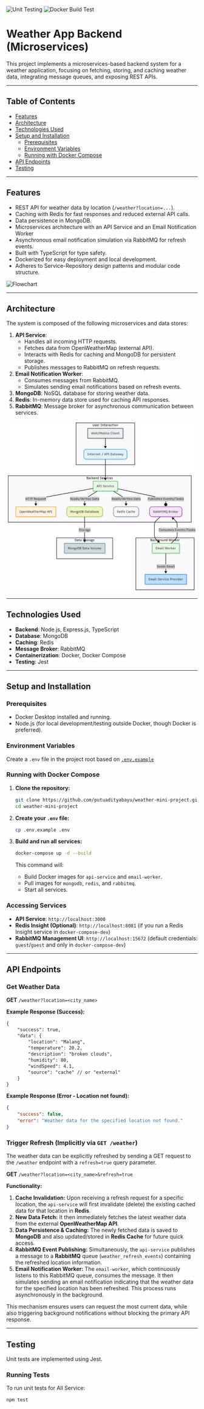 ![Unit Testing](https://github.com/putuadityabayu/weather-mini-project/actions/workflows/unit-tests.yml/badge.svg) ![Docker Build Test](https://github.com/putuadityabayu/weather-mini-project/actions/workflows/docker-build-tests.yml/badge.svg)

# Weather App Backend (Microservices)

This project implements a microservices-based backend system for a weather application, focusing on fetching, storing, and caching weather data, integrating message queues, and exposing REST APIs.

---

## Table of Contents

- [Features](#features)
- [Architecture](#architecture)
- [Technologies Used](#technologies-used)
- [Setup and Installation](#setup-and-installation)
  - [Prerequisites](#prerequisites)
  - [Environment Variables](#environment-variables)
  - [Running with Docker Compose](#running-with-docker-compose)
- [API Endpoints](#api-endpoints)
- [Testing](#testing)

---

## Features

- REST API for weather data by location (`/weather?location=...`).
- Caching with Redis for fast responses and reduced external API calls.
- Data persistence in MongoDB.
- Microservices architecture with an API Service and an Email Notification Worker
- Asynchronous email notification simulation via RabbitMQ for refresh events.
- Built with TypeScript for type safety.
- Dockerized for easy deployment and local development.
- Adheres to Service-Repository design patterns and modular code structure.

![Flowchart](/docs/flowchart.png)

---

## Architecture

The system is composed of the following microservices and data stores:

1.  **API Service**:
    * Handles all incoming HTTP requests.
    * Fetches data from OpenWeatherMap (external API).
    * Interacts with Redis for caching and MongoDB for persistent storage.
    * Publishes messages to RabbitMQ on refresh requests.
2.  **Email Notification Worker**:
    * Consumes messages from RabbitMQ.
    * Simulates sending email notifications based on refresh events.
3.  **MongoDB**: NoSQL database for storing weather data.
4.  **Redis**: In-memory data store used for caching API responses.
5.  **RabbitMQ**: Message broker for asynchronous communication between services.

![Architecture Diagram](/docs/architecture-diagram.png)

---

## Technologies Used

* **Backend**: Node.js, Express.js, TypeScript
* **Database**: MongoDB
* **Caching**: Redis
* **Message Broker**: RabbitMQ
* **Containerization**: Docker, Docker Compose
* **Testing**: Jest

---

## Setup and Installation

### Prerequisites

* Docker Desktop installed and running.
* Node.js (for local development/testing outside Docker, though Docker is preferred).

### Environment Variables

Create a `.env` file in the project root based on [`.env.example`](/.env.example)

### Running with Docker Compose

1.  **Clone the repository:**

    ```bash
    git clone https://github.com/putuadityabayu/weather-mini-project.git
    cd weather-mini-project
    ```

2.  **Create your `.env` file:**

    ```bash
    cp .env.example .env
    ```

3.  **Build and run all services:**

    ```bash
    docker-compose up -d --build
    ```
    
    This command will:
    * Build Docker images for `api-service` and `email-worker`.
    * Pull images for `mongodb`, `redis`, and `rabbitmq`.
    * Start all services.

### Accessing Services

* **API Service**: `http://localhost:3000`
* **Redis Insight (Optional)**: `http://localhost:8081` (if you run a Redis Insight service in `docker-compose-dev`)
* **RabbitMQ Management UI**: `http://localhost:15672` (default credentials: `guest`/`guest` and only in `docker-compose-dev`)

---

## API Endpoints

### Get Weather Data

**GET** `/weather?location=<city_name>`

**Example Response (Success):**

```jsonc
{
    "success": true,
    "data": {
        "location": "Malang",
        "temperature": 20.2,
        "description": "broken clouds",
        "humidity": 80,
        "windSpeed": 4.1,
        "source": "cache" // or "external"
    }
}
```

**Example Response (Error - Location not found):**

```json
{
    "success": false,
    "error": "Weather data for the specified location not found."
}
```

### Trigger Refresh (Implicitly via `GET /weather`)

The weather data can be explicitly refreshed by sending a GET request to the `/weather` endpoint with a `refresh=true` query parameter.

**GET** `/weather?location=<city_name>&refresh=true`

**Functionality:**

1.  **Cache Invalidation:** Upon receiving a refresh request for a specific location, the `api-service` will first invalidate (delete) the existing cached data for that location in **Redis**.
2.  **New Data Fetch:** It then immediately fetches the latest weather data from the external **OpenWeatherMap API**.
3.  **Data Persistence & Caching:** The newly fetched data is saved to **MongoDB** and also updated/stored in **Redis Cache** for future quick access.
4.  **RabbitMQ Event Publishing:** Simultaneously, the `api-service` publishes a message to a **RabbitMQ** queue (`weather_refresh_events`) containing the refreshed location information.
5.  **Email Notification Worker:** The `email-worker`, which continuously listens to this RabbitMQ queue, consumes the message. It then simulates sending an email notification indicating that the weather data for the specified location has been refreshed. This process runs asynchronously in the background.

This mechanism ensures users can request the most current data, while also triggering background notifications without blocking the primary API response.

---

## Testing
Unit tests are implemented using Jest.

### Running Tests

To run unit tests for All Service:
```bash
npm test
```